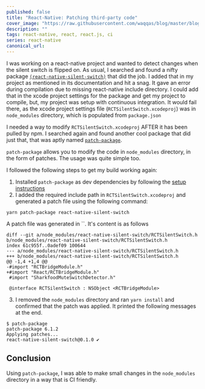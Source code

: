 ```yaml
---
published: false
title: "React-Native: Patching third-party code"
cover_image: "https://raw.githubusercontent.com/waqqas/blog/master/blog-posts/react-native-applying-patches/assets/patches.png"
description: ""
tags: react-native, react, react.js, ci
series: react-native
canonical_url:
---
```


I was working on a react-native project and wanted to detect changes when the silent switch is flipped on. As usual, I searched and found a nifty package [`(react-native-silent-switch)`](https://github.com/gnestor/react-native-silent-switch) that did the job. I added that in my project as mentioned in its documentation and hit a snag. It gave an error during compilation due to missing react-native include directory. I could add that in the xcode project settings for the package and get my project to compile, but, my project was setup with continuous integration. It would fail there, as the xcode project settings file (`RCTSilentSwitch.xcodeproj`) was in `node_modules` directory, which is populated from `package.json`

I needed a way to modify `RCTSilentSwitch.xcodeproj` AFTER it has been pulled by npm. I searched again and found another cool package that did just that, that was aptly named [`patch-package`](https://github.com/ds300/patch-package).

`patch-package` allows you to modify the code in `node_modules` directory, in the form of patches. The usage was quite simple too.

I followed the following steps to get my build working again:

1. Installed `patch-package` as dev dependencies by following the [setup instructions](https://github.com/ds300/patch-package#set-up)
2. I added the required include path in `RCTSilentSwitch.xcodeproj` and generated a patch file using the following command:

`yarn patch-package react-native-silent-switch`

A patch file was generated in ``. It's content is as follows

```
diff --git a/node_modules/react-native-silent-switch/RCTSilentSwitch.h b/node_modules/react-native-silent-switch/RCTSilentSwitch.h
index 61c955f..0adef09 100644
--- a/node_modules/react-native-silent-switch/RCTSilentSwitch.h
+++ b/node_modules/react-native-silent-switch/RCTSilentSwitch.h
@@ -1,4 +1,4 @@
-#import "RCTBridgeModule.h"
+#import "React/RCTBridgeModule.h"
 #import "SharkfoodMuteSwitchDetector.h"

 @interface RCTSilentSwitch : NSObject <RCTBridgeModule>
```

3. I removed the `node_modules` directory and ran `yarn install` and confirmed that the patch was applied. It printed the following messages at the end.

```
$ patch-package
patch-package 6.1.2
Applying patches...
react-native-silent-switch@0.1.0 ✔
```

## Conclusion

Using `patch-package`, I was able to make small changes in the `node_modules` directory in a way that is CI friendly.
